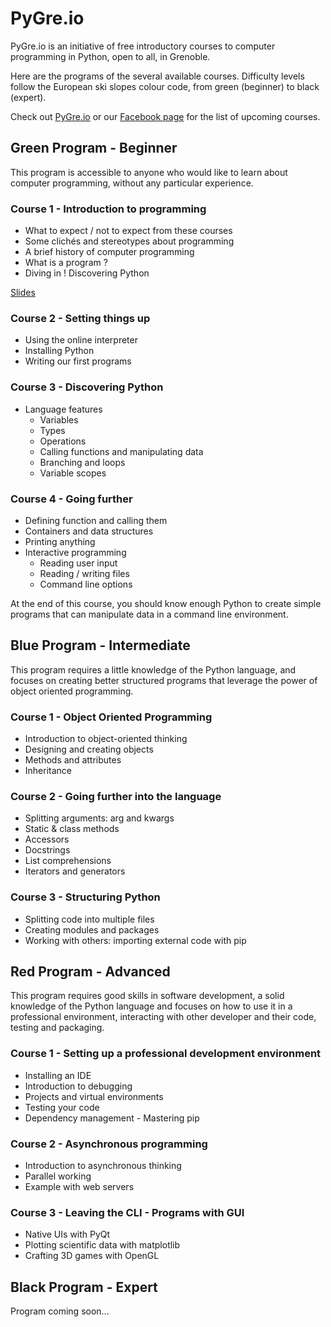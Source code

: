 # PyGre.io

PyGre.io is an initiative of free introductory courses to computer programming in Python, open to all, in Grenoble.

Here are the programs of the several available courses.
Difficulty levels follow the European ski slopes colour code, from green (beginner) to black (expert).

Check out [PyGre.io](http://pygre.io) or our [Facebook page](https://facebook.com/pygre.io) for the list of upcoming courses.

## Green Program - Beginner

This program is accessible to anyone who would like to learn about computer programming,
without any particular experience.

### Course 1 - Introduction to programming

* What to expect / not to expect from these courses
* Some clichés and stereotypes about programming
* A brief history of computer programming
* What is a program ?
* Diving in ! Discovering Python

[Slides](/programs/green/01_introduction_to_programming.html)

### Course 2 - Setting things up

* Using the online interpreter
* Installing Python
* Writing our first programs

### Course 3 - Discovering Python

* Language features
	* Variables
    * Types
    * Operations
    * Calling functions and manipulating data
    * Branching and loops
    * Variable scopes

### Course 4 - Going further

* Defining function and calling them
* Containers and data structures
* Printing anything
* Interactive programming
    * Reading user input
    * Reading / writing files
    * Command line options

At the end of this course, you should know enough Python to create simple programs
that can manipulate data in a command line environment.

## Blue Program - Intermediate

This program requires a little knowledge of the Python language, and focuses on
creating better structured programs that leverage the power of object oriented
programming.

### Course 1 - Object Oriented Programming

* Introduction to object-oriented thinking
* Designing and creating objects
* Methods and attributes
* Inheritance

### Course 2 - Going further into the language

* Splitting arguments: arg and kwargs
* Static & class methods
* Accessors
* Docstrings
* List comprehensions
* Iterators and generators

### Course 3 - Structuring Python

* Splitting code into multiple files
* Creating modules and packages
* Working with others: importing external code with pip

## Red Program - Advanced

This program requires good skills in software development, a solid knowledge of
the Python language and focuses on how to use it in a professional environment,
interacting with other developer and their code, testing and packaging.

### Course 1 - Setting up a professional development environment

* Installing an IDE
* Introduction to debugging
* Projects and virtual environments
* Testing your code
* Dependency management - Mastering pip

### Course 2 - Asynchronous programming

* Introduction to asynchronous thinking
* Parallel working
* Example with web servers

### Course 3 - Leaving the CLI - Programs with GUI

* Native UIs with PyQt
* Plotting scientific data with matplotlib
* Crafting 3D games with OpenGL

## Black Program - Expert

Program coming soon...

